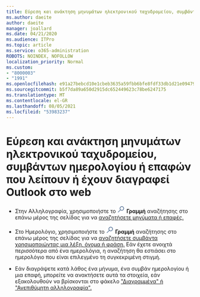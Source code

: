 ```yaml
---
title: Εύρεση και ανάκτηση μηνυμάτων ηλεκτρονικού ταχυδρομείου, συμβάντων ημερολογίου ή επαφών που λείπουν ή έχουν διαγραφεί
ms.author: daeite
author: daeite
manager: joallard
ms.date: 04/21/2020
ms.audience: ITPro
ms.topic: article
ms.service: o365-administration
ROBOTS: NOINDEX, NOFOLLOW
localization_priority: Normal
ms.custom:
- "8000003"
- "1991"
ms.openlocfilehash: e91a27bebcd10e1cbeb3635a59fbb6bfe8fdf33db1d21e094794fc82d9f0e608
ms.sourcegitcommit: b5f7da89a650d2915dc652449623c78be6247175
ms.translationtype: MT
ms.contentlocale: el-GR
ms.lasthandoff: 08/05/2021
ms.locfileid: "53983237"
---
```

# <a name="find-and-recover-missing-or-deleted-email-calendar-events-or-contacts-in-outlook-on-the-web"></a>Εύρεση και ανάκτηση μηνυμάτων ηλεκτρονικού ταχυδρομείου, συμβάντων ημερολογίου ή επαφών που λείπουν ή έχουν διαγραφεί Outlook στο web

- Στην Αλληλογραφία, χρησιμοποιήστε το <img src='data:image/png;base64,iVBORw0KGgoAAAANSUhEUgAAABUAAAAVBAMAAABbObilAAAAKlBMVEX///+WqL7l6u8vUn8iR3azwNDCzNlObJFAYIkDLWNeeZuks8d7ka1thaRtSbf+AAAAS0lEQVQI12MgFjAdmVkKY6csYxK5AGUbAqWsIUzGBiARAmGzCwAJlgQwmyMARiDEEeoxzWEyQZivLAS3l8kQ4RplkDF4hRkWEvQSABbdDSdqA/J0AAAAAElFTkSuQmCC' />
 **Γραμμή** αναζήτησης στο επάνω μέρος της σελίδας για να [αναζητήσετε μηνύματα ή επαφές.](https://support.office.com/article/b27e5eb7-3255-4c61-bf16-1c6a16bc2e6b)

- Στο Ημερολόγιο, χρησιμοποιήστε το <img src='data:image/png;base64,iVBORw0KGgoAAAANSUhEUgAAABUAAAAVBAMAAABbObilAAAAKlBMVEX///+WqL7l6u8vUn8iR3azwNDCzNlObJFAYIkDLWNeeZuks8d7ka1thaRtSbf+AAAAS0lEQVQI12MgFjAdmVkKY6csYxK5AGUbAqWsIUzGBiARAmGzCwAJlgQwmyMARiDEEeoxzWEyQZivLAS3l8kQ4RplkDF4hRkWEvQSABbdDSdqA/J0AAAAAElFTkSuQmCC' />
 **Γραμμή** αναζήτησης στο επάνω μέρος της σελίδας για να [αναζητήσετε συμβάντα χρησιμοποιώντας μια λέξη, όνομα ή φράση.](https://support.office.com/article/d587aaec-fb2c-4f6f-aee1-0df1fc591477) Εάν έχετε ανοιχτά περισσότερα από ένα ημερολόγια, η αναζήτηση θα εστιάσει στο ημερολόγιο που είναι επιλεγμένο τη συγκεκριμένη στιγμή.

- Εάν διαγράψετε κατά λάθος ένα μήνυμα, ένα συμβάν ημερολογίου ή μια επαφή, μπορείτε να ανακτήσετε αυτά τα στοιχεία, εάν εξακολουθούν να βρίσκονται στο φάκελο ["Διαγραμμένα" ή "Ανεπιθύμητη αλληλογραφία".](https://support.office.com/article/a8ca78ac-4721-4066-95dd-571842e9fb11)